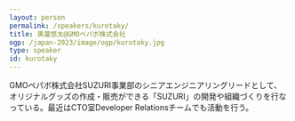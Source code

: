 ```yaml
---
layout: person
permalink: /speakers/kurotaky/
title: 黒瀧悠太@GMOペパボ株式会社
ogp: /japan-2023/image/ogp/kurotaky.jpg
type: speaker
id: kurotaky
---
```

GMOペパボ株式会社SUZURI事業部のシニアエンジニアリングリードとして、オリジナルグッズの作成・販売ができる「SUZURI」の開発や組織づくりを行なっている。最近はCTO室Developer Relationsチームでも活動を行う。
